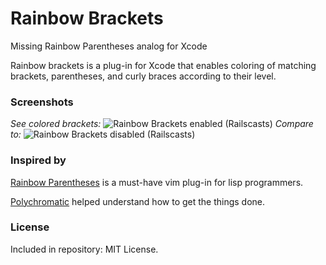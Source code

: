 # Rainbow Brackets  

Missing Rainbow Parentheses analog for Xcode

Rainbow brackets is a plug-in for Xcode that enables coloring of matching brackets, parentheses, and curly braces according to their level.

### Screenshots

*See colored brackets:*
![Rainbow Brackets enabled (Railscasts)](http://i.imgur.com/I8EAfTU.png)
*Compare to:*
![Rainbow Brackets disabled (Railscasts)](http://i.imgur.com/IMbW5xV.png)


### Inspired by  

[Rainbow Parentheses](https://github.com/kien/rainbow_parentheses.vim) is a must-have vim plug-in for lisp programmers.

[Polychromatic](https://github.com/kolinkrewinkel/Polychromatic) helped understand how to get the things done.


### License  
Included in repository: MIT License.
